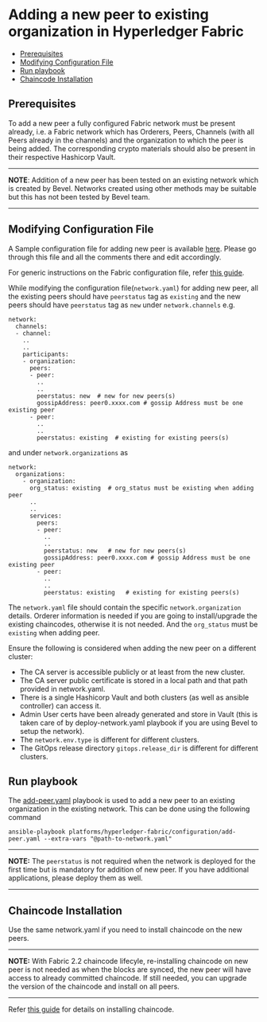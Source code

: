 [//]: # (##############################################################################################)
[//]: # (Copyright Accenture. All Rights Reserved.)
[//]: # (SPDX-License-Identifier: Apache-2.0)
[//]: # (##############################################################################################)

<a name = "adding-new-peer-to-existing-organization-in-a-running-fabric-network"></a>
# Adding a new peer to existing organization in Hyperledger Fabric

  - [Prerequisites](#prerequisites)
  - [Modifying Configuration File](#modifying-configuration-file)
  - [Run playbook](#run-playbook)
  - [Chaincode Installation](#chaincode-installation)


<a name = "prerequisites"></a>
## Prerequisites
To add a new peer a fully configured Fabric network must be present already, i.e. a Fabric network which has Orderers, Peers, Channels (with all Peers already in the channels) and the organization to which the peer is being added. The corresponding crypto materials should also be present in their respective Hashicorp Vault. 

---
**NOTE**: Addition of a new peer has been tested on an existing network which is created by Bevel. Networks created using other methods may be suitable but this has not been tested by Bevel team.

---

<a name = "modifying-configuration-file"></a>
## Modifying Configuration File

A Sample configuration file for adding new peer is available [here](https://github.com/hyperledger/bevel/blob/main/platforms/hyperledger-fabric/configuration/samples/network-fabricv-add-peer.yaml). Please go through this file and all the comments there and edit accordingly.

For generic instructions on the Fabric configuration file, refer [this guide](./fabric_networkyaml.md).

While modifying the configuration file(`network.yaml`) for adding new peer, all the existing peers should have `peerstatus` tag as `existing` and the new peers should have `peerstatus` tag as `new` under `network.channels` e.g.

    network:
      channels:
      - channel:
        ..
        ..
        participants:
        - organization:
          peers:
          - peer:
            ..
            ..
            peerstatus: new  # new for new peers(s)
            gossipAddress: peer0.xxxx.com # gossip Address must be one existing peer
          - peer:
            ..
            ..
            peerstatus: existing  # existing for existing peers(s)
          

and under `network.organizations` as

    network:
      organizations:
        - organization:
          org_status: existing  # org_status must be existing when adding peer
          ..
          ..
          services:
            peers:
            - peer:
              ..
              ..
              peerstatus: new   # new for new peers(s)
              gossipAddress: peer0.xxxx.com # gossip Address must be one existing peer
            - peer:
              ..
              ..
              peerstatus: existing   # existing for existing peers(s)
            

The `network.yaml` file should contain the specific `network.organization` details. Orderer information is needed if you are going to install/upgrade the existing chaincodes, otherwise it is not needed. And the `org_status` must be `existing` when adding peer.

Ensure the following is considered when adding the new peer on a different cluster:
- The CA server is accessible publicly or at least from the new cluster.
- The CA server public certificate is stored in a local path and that path provided in network.yaml.
- There is a single Hashicorp Vault and both clusters (as well as ansible controller) can access it.
- Admin User certs have been already generated and store in Vault (this is taken care of by deploy-network.yaml playbook if you are using Bevel to setup the network).
- The `network.env.type` is different for different clusters.
- The GitOps release directory `gitops.release_dir` is different for different clusters.

<a name = "run-playbook"></a>
## Run playbook

The [add-peer.yaml](https://github.com/hyperledger/bevel/tree/main/platforms/hyperledger-fabric/configuration/add-peer.yaml) playbook is used to add a new peer to an existing organization in the existing network. This can be done using the following command

```
ansible-playbook platforms/hyperledger-fabric/configuration/add-peer.yaml --extra-vars "@path-to-network.yaml"
```

---
**NOTE:** The `peerstatus` is not required when the network is deployed for the first time but is mandatory for addition of new peer. If you have additional applications, please deploy them as well.

---

<a name = "chaincode-install"></a>
## Chaincode Installation

Use the same network.yaml if you need to install chaincode on the new peers.

---
**NOTE:** With Fabric 2.2 chaincode lifecyle, re-installing chaincode on new peer is not needed as when the blocks are synced, the new peer will have access to already committed chaincode. If still needed, you can upgrade the version of the chaincode and install on all peers.

---

Refer [this guide](./install_instantiate_chaincode.md) for details on installing chaincode.
